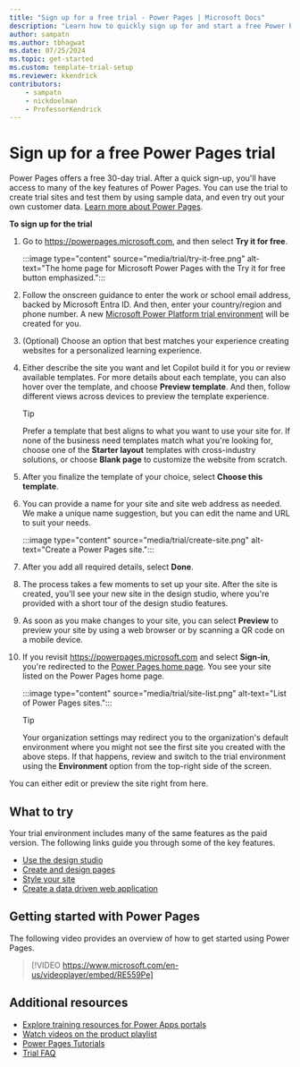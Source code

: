 ```yaml
---
title: "Sign up for a free trial - Power Pages | Microsoft Docs"
description: "Learn how to quickly sign up for and start a free Power Pages trial. Explore the app with tours and videos, and find more learning resources."
author: sampatn
ms.author: tbhagwat
ms.date: 07/25/2024
ms.topic: get-started
ms.custom: template-trial-setup 
ms.reviewer: kkendrick
contributors:
    - sampatn
    - nickdoelman
    - ProfessorKendrick
---
```


# Sign up for a free Power Pages trial

Power Pages offers a free 30-day trial. After a quick sign-up, you'll have access to many of the key features of Power Pages. You can use the trial to create trial sites and test them by using sample data, and even try out your own customer data. [Learn more about Power Pages](../introduction.md).

**To sign up for the trial**

1. Go to https://powerpages.microsoft.com, and then select **Try it for free**.

    :::image type="content" source="media/trial/try-it-free.png" alt-text="The home page for Microsoft Power Pages with the Try it for free button emphasized.":::

1. Follow the onscreen guidance to enter the work or school email address, backed by Microsoft Entra ID. And then, enter your country/region and phone number. A new [Microsoft Power Platform trial environment](/en-us/power-platform/admin/environments-overview) will be created for you.

1. (Optional) Choose an option that best matches your experience creating websites for a personalized learning experience.

1. Either describe the site you want and let Copilot build it for you or review available templates. For more details about each template, you can also hover over the template, and choose **Preview template**. And then, follow different views across devices to preview the template experience.

    > [!TIP]
    > Prefer a template that best aligns to what you want to use your site for. If none of the business need templates match what you're looking for, choose one of the **Starter layout** templates with cross-industry solutions, or choose **Blank page** to customize the website from scratch.

1. After you finalize the template of your choice, select **Choose this template**.

1. You can provide a name for your site and site web address as needed. We make a unique name suggestion, but you can edit the name and URL to suit your needs.

    :::image type="content" source="media/trial/create-site.png" alt-text="Create a Power Pages site.":::

1. After you add all required details, select **Done**.

1. The process takes a few moments to set up your site. After the site is created, you'll see your new site in the design studio, where you're provided with a short tour of the design studio features.

1. As soon as you make changes to your site, you can select **Preview** to preview your site by using a web browser or by scanning a QR code on a mobile device.

1. If you revisit https://powerpages.microsoft.com and select **Sign-in**, you're redirected to the [Power Pages home page](https://make.powerpages.microsoft.com). You see your site listed on the Power Pages home page.

    :::image type="content" source="media/trial/site-list.png" alt-text="List of Power Pages sites.":::

    > [!TIP]
    > Your organization settings may redirect you to the organization's default environment where you might not see the first site you created with the above steps. If that happens, review and switch to the trial environment using the **Environment** option from the top-right side of the screen.

You can either edit or preview the site right from here.

## What to try

Your trial environment includes many of the same features as the paid version. The following links guide you through some of the key features.

- [Use the design studio](use-design-studio.md)
- [Create and design pages](first-page.md)
- [Style your site](style-site.md)
- [Create a data driven web application](what-is-dataverse.md)

## Getting started with Power Pages

The following video provides an overview of how to get started using Power Pages.</br>

> [!VIDEO https://www.microsoft.com/en-us/videoplayer/embed/RE559Pe]

## Additional resources

- [Explore training resources for Power Apps portals](/training/browse/?terms=power%20apps%20portals)
- [Watch videos on the product playlist](../training-videos/index.md)
- [Power Pages Tutorials](tutorial-overview.md)
- [Trial FAQ](trial-faq.md)
